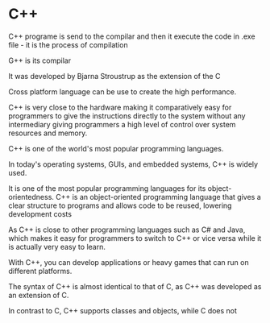 # C++
C++ programe is send to the compilar and then it execute the code in .exe file - it is the process of compilation

G++ is its compilar

It was developed by Bjarna Stroustrup as the extension of the C

Cross platform language can be use to create the high performance.

C++ is very close to the hardware making it comparatively easy for programmers to give the instructions directly to the system without any intermediary giving programmers a high level of control over system resources and memory.

C++ is one of the world's most popular programming languages.

In today's operating systems, GUIs, and embedded systems, C++ is widely used.

It is one of the most popular programming languages for its object-orientedness. C++ is an object-oriented programming language that gives a clear structure to programs and allows code to be reused, lowering development costs

As C++ is close to other programming languages such as C# and Java, which makes it easy for programmers to switch to C++ or vice versa while it is actually very easy to learn.

 With C++, you can develop applications or heavy games that can run on different platforms.


 The syntax of C++ is almost identical to that of C, as C++ was developed as an extension of C.


 In contrast to C, C++ supports classes and objects, while C does not
